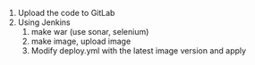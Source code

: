 1. Upload the code to GitLab
2. Using Jenkins 
	1. make war (use sonar, selenium) 
	2. make image, upload image
	3. Modify deploy.yml with the latest image version and apply 
